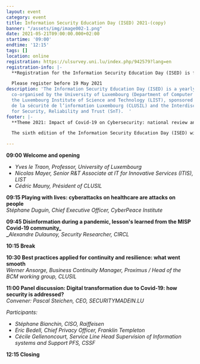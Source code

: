 ```yaml
---
layout: event
category: event
title: Information Security Education Day (ISED) 2021-(copy)
banner: "/assets/img/image002-1.png"
date: 2021-05-21T09:00:00.000+02:00
startime: '09:00'
endtime: '12:15'
tags: []
location: online
registration: https://ulsurvey.uni.lu/index.php/942579?lang=en
registration-info: |-
  **Registration for the Information Security Education Day (ISED) is free but mandatory.**

  Please register before 19 May 2021
description: 'The Information Security Education Day (ISED) is a yearly one-day event
  co-organised by the University of Luxembourg (Department of Computer Science) and
  the Luxembourg Institute of Science and Technology (LIST), sponsored by the Club
  de la sécurité de l’information Luxembourg (CLUSIL) and the Interdisciplinary Centre
  for Security, Reliability and Trust (SnT).  '
footer: |-
  **Theme 2021: Impact of Covid-19 on Cybersecurity: national review and associated challenges**

  The sixth edition of the Information Security Education Day (ISED) will take place virtually on 21 May 2021 from 9:00 to 12:30. This year, the organisers invite all interested participants to exchange about the impact of Covid-19 on cybersecurity.

---
```

**09:00 Welcome and opening**

* _Yves le Traon, Professor, University of Luxembourg_
* _Nicolas Mayer, Senior R&T Associate at IT for Innovative Services (ITIS), LIST_
* _Cédric Mauny, Président of CLUSIL_

**09:15 Playing with lives: cyberattacks on healthcare are attacks on people**  
_Stéphane Duguin, Chief Executive Officer, CyberPeace Institute_

**09:45 Disinformation during a pandemic, lesson's learned from the MISP Covid-19 community_  
_**_Alexandre Dulaunoy, Security Researcher, CIRCL_

**10:15 Break**

**10:30 Best practices applied for continuity and resilience: what went smooth**  
_Werner Ansorge, Business Continuity Manager, Proximus / Head of the BCM working group, CLUSIL_

**11:00 Panel discussion: Digital transformation due to Covid-19: how security is addressed?**  
_Convener: Pascal Steichen, CEO, SECURITYMADEIN.LU_

_Participants:_

* _Stéphane Bianchin, CISO, Raiffeisen_
* _Eric Bedell, Chief Privacy Officer, Franklin Templeton_
* _Cécile Gellenoncourt, Service Line Head Supervision of Information systems and Support PFS, CSSF_

**12:15 Closing**